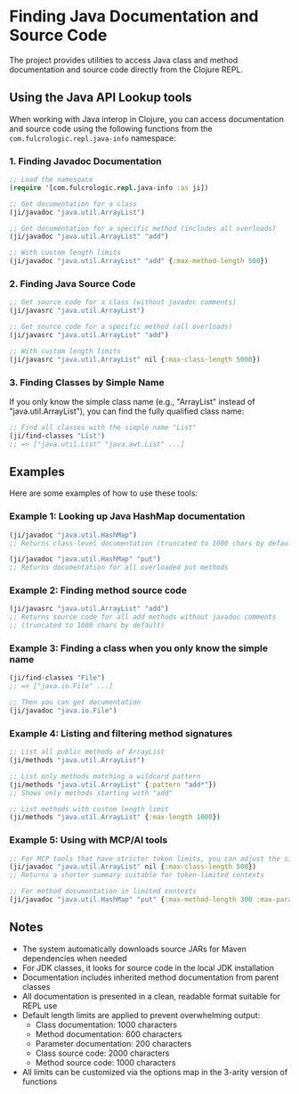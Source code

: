 # Finding Java Documentation and Source Code

The project provides utilities to access Java class and method documentation and source code directly from the Clojure REPL.

## Using the Java API Lookup tools

When working with Java interop in Clojure, you can access documentation and source code using the following functions from the `com.fulcrologic.repl.java-info` namespace:

### 1. Finding Javadoc Documentation

```clojure
;; Load the namespace
(require '[com.fulcrologic.repl.java-info :as ji])

;; Get documentation for a class
(ji/javadoc "java.util.ArrayList")

;; Get documentation for a specific method (includes all overloads)
(ji/javadoc "java.util.ArrayList" "add")

;; With custom length limits
(ji/javadoc "java.util.ArrayList" "add" {:max-method-length 500})
```

### 2. Finding Java Source Code

```clojure
;; Get source code for a class (without javadoc comments)
(ji/javasrc "java.util.ArrayList")

;; Get source code for a specific method (all overloads)
(ji/javasrc "java.util.ArrayList" "add")

;; With custom length limits
(ji/javasrc "java.util.ArrayList" nil {:max-class-length 5000})
```

### 3. Finding Classes by Simple Name

If you only know the simple class name (e.g., "ArrayList" instead of "java.util.ArrayList"), you can find the fully qualified class name:

```clojure
;; Find all classes with the simple name "List"
(ji/find-classes "List")
;; => ["java.util.List" "java.awt.List" ...]
```

## Examples

Here are some examples of how to use these tools:

### Example 1: Looking up Java HashMap documentation

```clojure
(ji/javadoc "java.util.HashMap")
;; Returns class-level documentation (truncated to 1000 chars by default)

(ji/javadoc "java.util.HashMap" "put")
;; Returns documentation for all overloaded put methods
```

### Example 2: Finding method source code

```clojure
(ji/javasrc "java.util.ArrayList" "add")
;; Returns source code for all add methods without javadoc comments
;; (truncated to 1000 chars by default)
```

### Example 3: Finding a class when you only know the simple name

```clojure
(ji/find-classes "File")
;; => ["java.io.File" ...]

;; Then you can get documentation
(ji/javadoc "java.io.File")
```

### Example 4: Listing and filtering method signatures

```clojure
;; List all public methods of ArrayList
(ji/methods "java.util.ArrayList")

;; List only methods matching a wildcard pattern
(ji/methods "java.util.ArrayList" {:pattern "add*"})
;; Shows only methods starting with "add"

;; List methods with custom length limit
(ji/methods "java.util.ArrayList" {:max-length 1000})
```

### Example 5: Using with MCP/AI tools

```clojure
;; For MCP tools that have stricter token limits, you can adjust the sizes
(ji/javadoc "java.util.ArrayList" nil {:max-class-length 500})
;; Returns a shorter summary suitable for token-limited contexts

;; For method documentation in limited contexts
(ji/javadoc "java.util.HashMap" "put" {:max-method-length 300 :max-param-length 50})
```

## Notes

- The system automatically downloads source JARs for Maven dependencies when needed
- For JDK classes, it looks for source code in the local JDK installation
- Documentation includes inherited method documentation from parent classes
- All documentation is presented in a clean, readable format suitable for REPL use
- Default length limits are applied to prevent overwhelming output:
  - Class documentation: 1000 characters
  - Method documentation: 600 characters
  - Parameter documentation: 200 characters
  - Class source code: 2000 characters
  - Method source code: 1000 characters
- All limits can be customized via the options map in the 3-arity version of functions